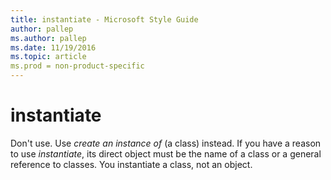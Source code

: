 ```yaml
---
title: instantiate - Microsoft Style Guide
author: pallep
ms.author: pallep
ms.date: 11/19/2016
ms.topic: article
ms.prod = non-product-specific
---
```


# instantiate

Don't use. Use *create an instance of* (a class) instead. If you have a reason to use *instantiate*, its direct object must be the name of a class or a general reference to classes. You instantiate a class, not an object.
